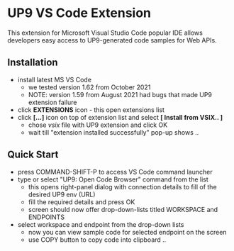 # UP9 VS Code Extension

This extension for Microsoft Visual Studio Code popular IDE allows developers easy access to UP9-generated code samples for Web APIs.

## Installation

* install latest MS VS Code
	* 	we tested version 1.62 from October 2021
	*  NOTE: version 1.59 from August 2021 had bugs that made UP9 extension failure
* click **EXTENSIONS** icon - this open extensions list
* click **[...]** icon on top of extension list and select **[ Install from VSIX.. ]** 
	* chose _vsix_ file with UP9 extension and click OK
	* wait till "extension installed successfully" pop-up shows .. 


	
## Quick Start

* press COMMAND-SHIFT-P to access VS Code command launcher
* type or select "UP9: Open Code Browser" command from the list
	* this opens right-panel dialog with connection details to fill of the desired UP9 env (URL)
	* fill the required details and press OK
	* screen should now offer drop-down-lists titled WORKSPACE and ENDPOINTS
* select workspace and endpoint from the drop-down lists
	* now you can view sample code for selected endpoint on the screen
	* use COPY button to copy code into clipboard .. 
